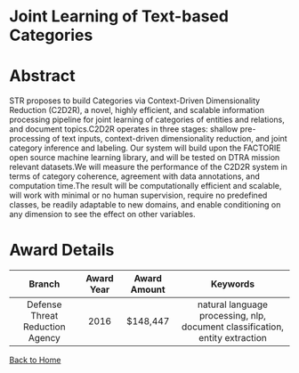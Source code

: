 
Joint Learning of Text-based Categories
=======================================

# Abstract


STR proposes to build Categories via Context-Driven Dimensionality Reduction (C2D2R), a novel, highly efficient, and scalable information processing pipeline for joint learning of categories of entities and relations, and document topics.C2D2R operates in three stages: shallow pre-processing of text inputs, context-driven dimensionality reduction, and joint category inference and labeling. Our system will build upon the FACTORIE open source machine learning library, and will be tested on DTRA mission relevant datasets.We will measure the performance of the C2D2R system in terms of category coherence, agreement with data annotations, and computation time.The result will be computationally efficient and scalable, will work with minimal or no human supervision, require no predefined classes, be readily adaptable to new domains, and enable conditioning on any dimension to see the effect on other variables.  

# Award Details

|Branch|Award Year|Award Amount|Keywords|
| :---: | :---: | :---: | :---: |
|Defense Threat Reduction Agency|2016|$148,447|natural language processing, nlp, document classification, entity extraction|
  
  


[Back to Home](https://github.com/chrischow/dod_sbir_awards/Reports/JH/#2589)